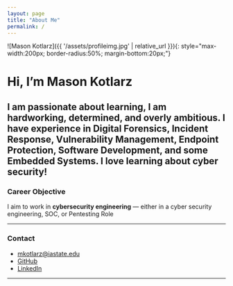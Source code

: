 ```yaml
---
layout: page
title: "About Me"
permalink: /
---
```


![Mason Kotlarz]({{ '/assets/profileimg.jpg' | relative_url }}){: style="max-width:200px; border-radius:50%; margin-bottom:20px;"}

# Hi, I’m Mason Kotlarz

I am passionate about learning, I am hardworking, determined, and overly ambitious. I have experience in Digital Forensics, Incident Response, Vulnerability Management, Endpoint Protection, Software Development, and some Embedded Systems. I love learning about cyber security!
---

### Career Objective

I aim to work in **cybersecurity engineering** — either in a cyber security engineering, SOC, or Pentesting Role 

---

### Contact

- [mkotlarz@iastate.edu](mailto:mkotlarz@iastate.edu)  
- [GitHub](https://github.com/MasonKotlarz/)  
- [LinkedIn](https://linkedin.com/in/masonkotlarz)

---
